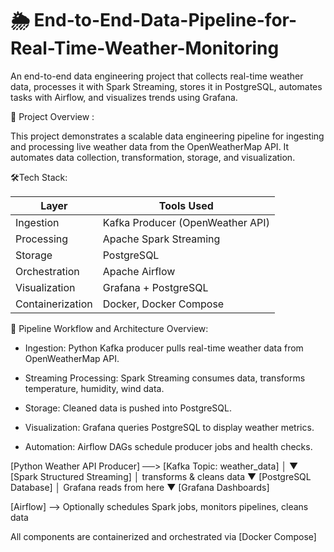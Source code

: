 # 🌦️ End-to-End-Data-Pipeline-for-Real-Time-Weather-Monitoring
An end-to-end data engineering project that collects real-time weather data, processes it with Spark Streaming, stores it in PostgreSQL, automates tasks with Airflow, and visualizes trends using Grafana.


📖 Project Overview :

This project demonstrates a scalable data engineering pipeline for ingesting and processing live weather data from the OpenWeatherMap API.
It automates data collection, transformation, storage, and visualization.

🛠️Tech Stack:

| Layer            | Tools Used                       |
| ---------------- | -------------------------------- |
| Ingestion        | Kafka Producer (OpenWeather API) |
| Processing       | Apache Spark Streaming           |
| Storage          | PostgreSQL                       |
| Orchestration    | Apache Airflow                   |
| Visualization    | Grafana + PostgreSQL             |
| Containerization | Docker, Docker Compose           |



🔁 Pipeline Workflow and Architecture Overview:

- Ingestion: Python Kafka producer pulls real-time weather data from OpenWeatherMap API.

- Streaming Processing: Spark Streaming consumes data, transforms temperature, humidity, wind data.

- Storage: Cleaned data is pushed into PostgreSQL.

- Visualization: Grafana queries PostgreSQL to display weather metrics.

- Automation: Airflow DAGs schedule producer jobs and health checks.



[Python Weather API Producer] ──> [Kafka Topic: weather_data]
                                       │
                                       ▼
                             [Spark Structured Streaming]
                                       │
                              transforms & cleans data
                                       ▼
                                [PostgreSQL Database]
                                       │
                              Grafana reads from here
                                       ▼
                                [Grafana Dashboards]

[Airflow] —> Optionally schedules Spark jobs, monitors pipelines, cleans data

All components are containerized and orchestrated via [Docker Compose]












